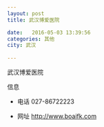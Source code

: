 ```yaml
--- 
layout: post 
title: 武汉博爱医院

date:   2016-05-03 13:39:56 
categories: 其他  
city: 武汉
  
--- 
```

   
武汉博爱医院

信息
 - 电话 027-86722223

 - 网址 http://www.boaifk.com


